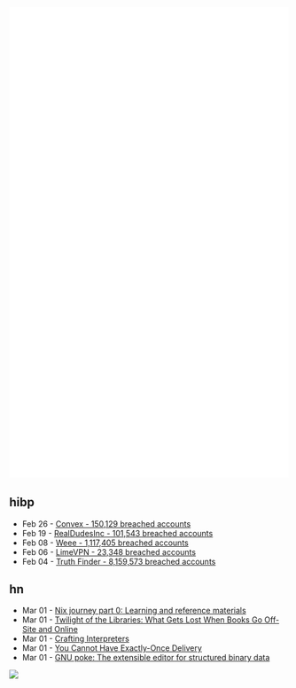 ![Metrics](https://raw.githubusercontent.com/phixion/phixion/master/metrics.svg)

## hibp

<!--
for https://github.com/phixion/phixion/blob/main/.github/workflows/feeds.yml
-->
<!--START_SECTION:haveibeenpwnd-->
- Feb 26 - [Convex - 150,129 breached accounts](https://haveibeenpwned.com/PwnedWebsites#Convex)
- Feb 19 - [RealDudesInc - 101,543 breached accounts](https://haveibeenpwned.com/PwnedWebsites#RealDudesInc)
- Feb 08 - [Weee - 1,117,405 breached accounts](https://haveibeenpwned.com/PwnedWebsites#Weee)
- Feb 06 - [LimeVPN - 23,348 breached accounts](https://haveibeenpwned.com/PwnedWebsites#LimeVPN)
- Feb 04 - [Truth Finder - 8,159,573 breached accounts](https://haveibeenpwned.com/PwnedWebsites#TruthFinder)
<!--END_SECTION:haveibeenpwnd-->

## hn

<!--
for https://github.com/phixion/phixion/blob/main/.github/workflows/feeds.yml
-->
<!--START_SECTION:hn-->
- Mar 01 - [Nix journey part 0: Learning and reference materials](https://tinkering.xyz/nix-docs/)
- Mar 01 - [Twilight of the Libraries: What Gets Lost When Books Go Off-Site and Online](https://thewalrus.ca/library-digitization/)
- Mar 01 - [Crafting Interpreters](https://craftinginterpreters.com/)
- Mar 01 - [You Cannot Have Exactly-Once Delivery](https://bravenewgeek.com/you-cannot-have-exactly-once-delivery/)
- Mar 01 - [GNU poke: The extensible editor for structured binary data](https://jemarch.net/poke)
<!--END_SECTION:hn-->

<!--
for https://yhype.me
-->
![](https://hit.yhype.me/github/profile?user_id=13013670)
